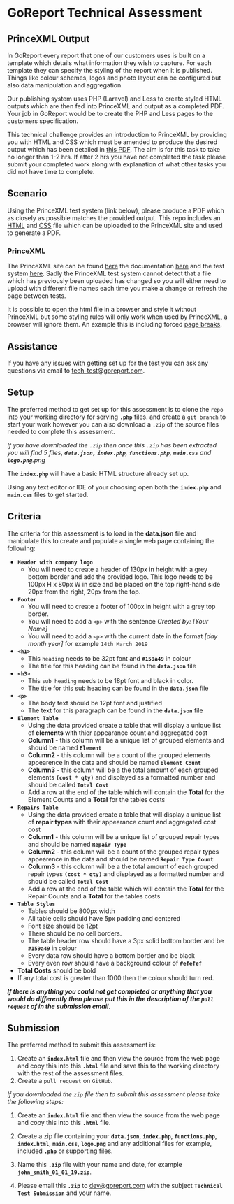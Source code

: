 # GoReport Technical Assessment
## PrinceXML Output

In GoReport every report that one of our customers uses is built on a template which details what information they wish to capture. For each template they can specify the styling of the report when it is published. Things like colour schemes, logos and photo layout can be configured but also data manipulation and aggregation.

Our publishing system uses PHP (Laravel) and Less to create styled HTML outputs which are then fed into PrinceXML and output as a completed PDF. Your job in GoReport would be to create the PHP and Less pages to the customers specification.

This technical challenge provides an introduction to PrinceXML by providing you with HTML and CSS which must be amended to produce the desired output which has been detailed in [this PDF](https://github.com/GoReport/goreport-technical-assessment/blob/5f7b5492e6144fad8b2b4cb537f25beb85614603/Building%20Survey.pdf). The aim is for this task to take no longer than 1-2 hrs. If after 2 hrs you have not completed the task please submit your completed work along with explanation of what other tasks you did not have time to complete.

## Scenario

Using the PrinceXML test system (link below), please produce a PDF which as closely as possible matches the provided output. This repo includes an [HTML](https://github.com/GoReport/goreport-technical-assessment/blob/c7e7523755c6527e94edf739a4ebad56a38cc953/index.html) and [CSS](https://github.com/GoReport/goreport-technical-assessment/blob/c7e7523755c6527e94edf739a4ebad56a38cc953/main.css) file which can be uploaded to the PrinceXML site and used to generate a PDF.

### PrinceXML

The PrinceXML site can be found [here](https://www.princexml.com/) the documentation [here](https://www.princexml.com/doc/intro-userguide/) and the test system [here](https://www.princexml.com/try/). Sadly the PrinceXML test system cannot detect that a file which has previously been uploaded has changed so you will either need to upload with different file names each time you make a change or refresh the page between tests.

It is possible to open the html file in a browser and style it without PrinceXML but some styling rules will only work when used by PrinceXML, a browser will ignore them. An example this is including forced [page breaks](https://www.princexml.com/doc/paged/#page-breaks).
## Assistance


If you have any issues with getting set up for the test you can ask any questions via email to tech-test@goreport.com.









## Setup

The preferred method to get set up for this assessment is to clone the `repo` into your working directory for serving **`.php`** files. and create a `git branch` to start your work however you can also download a `.zip` of the source files needed to complete this assessment.

_If you have downloaded the `.zip` then once this `.zip` has been extracted you will find 5 files, **`data.json,`** **`index.php`**,  **`functions.php`**, **`main.css`** and **`logo.png`**.png_

The **`index.php`** will have a basic HTML structure already set up.

Using any text editor or IDE of your choosing open both the **`index.php`** and **`main.css`** files to get started.

## Criteria

The criteria for this assessment is to load in the **data.json** file and manipulate this to create and populate a single web page containing the following:

- **`Header with company logo`**
  - You will need to create a header of 130px in height with a grey bottom border and add the provided logo. This logo needs to be 100px H x 80px W in size and be placed on the top right-hand side 20px from the right, 20px from the top.
- **`Footer`**
  - You will need to create a footer of 100px in height with a grey top border.
  - You will need to add a `<p>` with the sentence _Created by: [Your Name]_
  - You will need to add a `<p>` with the current date in the format _[day month year]_ for example `14th March 2019`
- **`<h1>`**
  - This `heading` needs to be 32pt font and **`#159a49`** in colour
  - The title for this heading can be found in the **`data.json`** file
- **`<h3>`**
  - This `sub heading` needs to be 18pt font and black in color.
  - The title for this sub heading can be found in the **`data.json`** file
- **`<p>`**
  - The body text should be 12pt font and justified
  - The text for this paragraph can be found in the **`data.json`** file
- **`Element Table`**
  - Using the data provided create a table that will display a unique list of **elements** with thier appearance count and aggregated cost
  - **Column1** - this column will be a unique list of grouped elements and should be named **`Element`**
  - **Column2** - this column will be a count of the grouped elements appearence in the data and should be named **`Element Count`**
  - **Column3** - this column will be a the total amount of each grouped elements **`(cost * qty)`** and displayed as a formatted number and should be called **`Total Cost`**
  - Add a row at the end of the table which will contain the **Total** for the Element Counts and a **Total** for the tables costs
- **`Repairs Table`**
  - Using the data provided create a table that will display a unique list of **repair types** with their appearance count and aggregated cost
cost
  - **Column1** - this column will be a unique list of grouped repair types and should be named **`Repair Type`**
  - **Column2** - this column will be a count of the grouped repair types appearence in the data and should be named **`Repair Type Count`**
  - **Column3** - this column will be a the total amount of each grouped repair types **`(cost * qty)`** and displayed as a formatted number and should be called **`Total Cost`**
  - Add a row at the end of the table which will contain the **Total** for the Repair Counts and a **Total** for the tables costs
- **`Table Styles`**
  - Tables should be 800px width
  - All table cells should have 5px padding and centered
  - Font size should be 12pt
  - There should be no cell borders.
  - The table header row should have a 3px solid bottom border and be **`#159a49`** in colour
  - Every data row should have a bottom border and be black
  - Every even row should have a background colour of **`#efefef`**
 - **Total Costs** should be bold
  - If any total cost is greater than 1000 then the colour should turn red.

**_If there is anything you could not get completed or anything that you would do differently then please put this in the description of the `pull request` of in the submission email._**

## Submission

The preferred method to submit this assessment is:
1. Create an **`index.html`** file and then view the source from the web page and copy this into this **`.html`** file and save this to the working directory with the rest of the assessment files.
2. Create a `pull request` on `GitHub`.

_If you downloaded the `zip` file then to submit this assessment please take the following steps:_

1. Create an **`index.html`** file and then view the source from the web page and copy this into this **`.html`** file.

2. Create a zip file containing your **`data.json`**, **`index.php`**, **`functions.php`**, **`index.html`**, **`main.css`**, **`logo.png`** and any additional files for example, included **`.php`** or supporting files.

3. Name this **`.zip`** file with your name and date, for example **`john_smith_01_01_19.zip`**.

4. Please email this **`.zip`** to [dev@goreport.com](dev@goreport.com) with the subject **`Technical Test Submission`** and your name.
